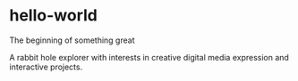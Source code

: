 # hello-world
The beginning of something great

A rabbit hole explorer with interests in creative digital media expression and interactive projects.

